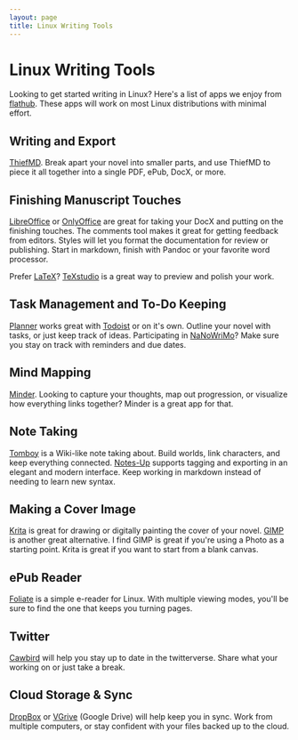 ```yaml
---
layout: page
title: Linux Writing Tools
---
```


# Linux Writing Tools

Looking to get started writing in Linux? Here's a list of apps we enjoy from [flathub](https://flathub.org). These apps will work on most Linux distributions with minimal effort.

## Writing and Export

[ThiefMD](https://flathub.org/apps/details/com.github.kmwallio.thiefmd). Break apart your novel into smaller parts, and use ThiefMD to piece it all together into a single PDF, ePub, DocX, or more.

## Finishing Manuscript Touches

[LibreOffice](https://flathub.org/apps/details/org.libreoffice.LibreOffice) or [OnlyOffice](https://flathub.org/apps/details/org.onlyoffice.desktopeditors) are great for taking your DocX and putting on the finishing touches. The comments tool makes it great for getting feedback from editors. Styles will let you format the documentation for review or publishing. Start in markdown, finish with Pandoc or your favorite word processor.

Prefer [LaTeX](https://latex-project.org)? [TeXstudio](https://flathub.org/apps/details/org.texstudio.TeXstudio) is a great way to preview and polish your work.

## Task Management and To-Do Keeping

[Planner](https://flathub.org/apps/details/com.github.alainm23.planner) works great with [Todoist](https://todoist.com) or on it's own. Outline your novel with tasks, or just keep track of ideas. Participating in [NaNoWriMo](https://nanowrimo.org)? Make sure you stay on track with reminders and due dates.

## Mind Mapping

[Minder](https://flathub.org/apps/details/com.github.phase1geo.minder). Looking to capture your thoughts, map out progression, or visualize how everything links together? Minder is a great app for that.

## Note Taking

[Tomboy](https://flathub.org/apps/details/org.gnome.Tomboy) is a Wiki-like note taking about. Build worlds, link characters, and keep everything connected. [Notes-Up](https://flathub.org/apps/details/com.github.philip_scott.notes-up) supports tagging and exporting in an elegant and modern interface. Keep working in markdown instead of needing to learn new syntax.

## Making a Cover Image

[Krita](https://flathub.org/apps/details/org.kde.krita) is great for drawing or digitally painting the cover of your novel. [GIMP](https://flathub.org/apps/details/org.gimp.GIMP) is another great alternative. I find GIMP is great if you're using a Photo as a starting point. Krita is great if you want to start from a blank canvas.

## ePub Reader

[Foliate](https://flathub.org/apps/details/com.github.johnfactotum.Foliate) is a simple e-reader for Linux. With multiple viewing modes, you'll be sure to find the one that keeps you turning pages.

## Twitter

[Cawbird](https://flathub.org/apps/details/uk.co.ibboard.cawbird) will help you stay up to date in the twitterverse. Share what your working on or just take a break.

## Cloud Storage & Sync

[DropBox](https://flathub.org/apps/details/com.dropbox.Client) or [VGrive](https://flathub.org/apps/details/com.github.bcedu.vgrive) (Google Drive) will help keep you in sync. Work from multiple computers, or stay confident with your files backed up to the cloud.
